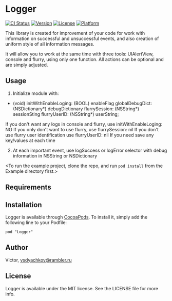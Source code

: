 # Logger

[![CI Status](http://img.shields.io/travis/Victor/Logger.svg?style=flat)](https://travis-ci.org/Victor/Logger)
[![Version](https://img.shields.io/cocoapods/v/Logger.svg?style=flat)](http://cocoadocs.org/docsets/Logger)
[![License](https://img.shields.io/cocoapods/l/Logger.svg?style=flat)](http://cocoadocs.org/docsets/Logger)
[![Platform](https://img.shields.io/cocoapods/p/Logger.svg?style=flat)](http://cocoadocs.org/docsets/Logger)

This library is created for improvement of your code for work with information on successful and unsuccessful events, and also creation of uniform style of all information messages.

It will allow you to work at the same time with three tools: UIAlertView, console and flurry, using only one function. 
All actions can be optional and are simply adjusted.

## Usage

1) Initialize module with:

+ (void) initWithEnableLoging: (BOOL) enableFlag
              globalDebugDict: (NSDictionary*) debugDictionary
                flurrySession: (NSString*) sessionSting
                 flurryUserID: (NSString*) userString;

If you don't want any logs in console and flurry, use initWithEnableLoging: NO
If you only don't want to use flurry, use flurrySession: nil
If you don't use flurry user identification use flurryUserID: nil
If you need save any key/values at each time


2) At each important event, use logSuccess or logError selector with debug information in NSString or NSDictionary 


<To run the example project, clone the repo, and run `pod install` from the Example directory first.>

## Requirements


## Installation

Logger is available through [CocoaPods](http://cocoapods.org). To install
it, simply add the following line to your Podfile:

    pod "Logger"

## Author

Victor, vsdyachkov@rambler.ru

## License

Logger is available under the MIT license. See the LICENSE file for more info.
